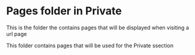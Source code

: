 # Pages folder in Private

This is the folder the contains pages that will be displayed when visiting a url page

This folder contains pages that will be used for the Private ssection
